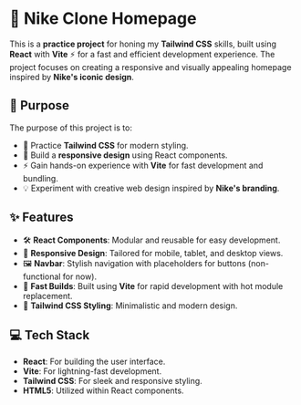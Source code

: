 # 👟 Nike Clone Homepage

This is a **practice project** for honing my **Tailwind CSS** skills, built using **React** with **Vite** ⚡ for a fast and efficient development experience. The project focuses on creating a responsive and visually appealing homepage inspired by **Nike's iconic design**.

## 🌟 Purpose
The purpose of this project is to:
- 🎨 Practice **Tailwind CSS** for modern styling.
- 📱 Build a **responsive design** using React components.
- ⚡ Gain hands-on experience with **Vite** for fast development and bundling.
- 💡 Experiment with creative web design inspired by **Nike's branding**.

## ✨ Features
- 🛠️ **React Components**: Modular and reusable for easy development.
- 📏 **Responsive Design**: Tailored for mobile, tablet, and desktop views.
- 🖼️ **Navbar**: Stylish navigation with placeholders for buttons (non-functional for now).
- 🚀 **Fast Builds**: Built using **Vite** for rapid development with hot module replacement.
- 🎨 **Tailwind CSS Styling**: Minimalistic and modern design.

## 💻 Tech Stack
- **React**: For building the user interface.
- **Vite**: For lightning-fast development.
- **Tailwind CSS**: For sleek and responsive styling.
- **HTML5**: Utilized within React components.
